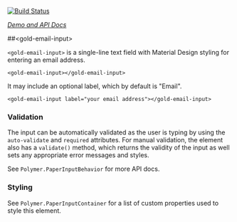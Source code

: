 
<!---

This README is automatically generated from the comments in these files:
gold-email-input.html

Edit those files, and our readme bot will duplicate them over here!
Edit this file, and the bot will squash your changes :)

-->

[![Build Status](https://travis-ci.org/PolymerElements/gold-email-input.svg?branch=master)](https://travis-ci.org/PolymerElements/gold-email-input)

_[Demo and API Docs](https://elements.polymer-project.org/elements/gold-email-input)_


##&lt;gold-email-input&gt;


`<gold-email-input>` is a single-line text field with Material Design styling
for entering an email address.

    <gold-email-input></gold-email-input>

It may include an optional label, which by default is "Email".

    <gold-email-input label="your email address"></gold-email-input>

### Validation

The input can be automatically validated as the user is typing by using
the `auto-validate` and `required` attributes. For manual validation, the
element also has a `validate()` method, which returns the validity of the
input as well sets any appropriate error messages and styles.

See `Polymer.PaperInputBehavior` for more API docs.

### Styling

See `Polymer.PaperInputContainer` for a list of custom properties used to
style this element.


